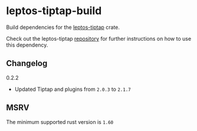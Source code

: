 # leptos-tiptap-build

Build dependencies for the [leptos-tiptap](https://crates.io/crates/leptos-tiptap) crate.

Check out the leptos-tiptap [repository](https://github.com/lpotthast/leptos-tiptap) for further instructions on how to
use this dependency.

## Changelog

0.2.2

- Updated Tiptap and plugins from `2.0.3` to `2.1.7`

## MSRV

The minimum supported rust version is `1.60`
